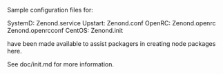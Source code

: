 Sample configuration files for:

SystemD: Zenond.service
Upstart: Zenond.conf
OpenRC:  Zenond.openrc
         Zenond.openrcconf
CentOS:  Zenond.init

have been made available to assist packagers in creating node packages here.

See doc/init.md for more information.
